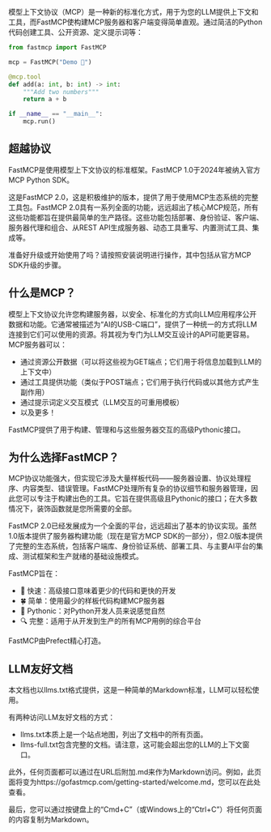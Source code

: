 模型上下文协议（MCP）是一种新的标准化方式，用于为您的LLM提供上下文和工具，而FastMCP使构建MCP服务器和客户端变得简单直观。通过简洁的Python代码创建工具、公开资源、定义提示词等：

```python
from fastmcp import FastMCP

mcp = FastMCP("Demo 🚀")

@mcp.tool
def add(a: int, b: int) -> int:
    """Add two numbers"""
    return a + b

if __name__ == "__main__":
    mcp.run()
```

## 超越协议

FastMCP是使用模型上下文协议的标准框架。FastMCP 1.0于2024年被纳入官方MCP Python SDK。

这是FastMCP 2.0，这是积极维护的版本，提供了用于使用MCP生态系统的完整工具包。FastMCP 2.0具有一系列全面的功能，远远超出了核心MCP规范，所有这些功能都旨在提供最简单的生产路径。这些功能包括部署、身份验证、客户端、服务器代理和组合、从REST API生成服务器、动态工具重写、内置测试工具、集成等。

准备好升级或开始使用了吗？请按照安装说明进行操作，其中包括从官方MCP SDK升级的步骤。

## 什么是MCP？

模型上下文协议允许您构建服务器，以安全、标准化的方式向LLM应用程序公开数据和功能。它通常被描述为“AI的USB-C端口”，提供了一种统一的方式将LLM连接到它们可以使用的资源。将其视为专门为LLM交互设计的API可能更容易。MCP服务器可以：

- 通过资源公开数据（可以将这些视为GET端点；它们用于将信息加载到LLM的上下文中）
- 通过工具提供功能（类似于POST端点；它们用于执行代码或以其他方式产生副作用）
- 通过提示词定义交互模式（LLM交互的可重用模板）
- 以及更多！

FastMCP提供了用于构建、管理和与这些服务器交互的高级Pythonic接口。

## 为什么选择FastMCP？

MCP协议功能强大，但实现它涉及大量样板代码——服务器设置、协议处理程序、内容类型、错误管理。FastMCP处理所有复杂的协议细节和服务器管理，因此您可以专注于构建出色的工具。它旨在提供高级且Pythonic的接口；在大多数情况下，装饰函数就是您所需要的全部。

FastMCP 2.0已经发展成为一个全面的平台，远远超出了基本的协议实现。虽然1.0版本提供了服务器构建功能（现在是官方MCP SDK的一部分），但2.0版本提供了完整的生态系统，包括客户端库、身份验证系统、部署工具、与主要AI平台的集成、测试框架和生产就绪的基础设施模式。

FastMCP旨在：
- 🚀 快速：高级接口意味着更少的代码和更快的开发
- 🍀 简单：使用最少的样板代码构建MCP服务器
- 🐍 Pythonic：对Python开发人员来说感觉自然
- 🔍 完整：适用于从开发到生产的所有MCP用例的综合平台

FastMCP由Prefect精心打造。

## LLM友好文档

本文档也以llms.txt格式提供，这是一种简单的Markdown标准，LLM可以轻松使用。

有两种访问LLM友好文档的方式：

- llms.txt本质上是一个站点地图，列出了文档中的所有页面。
- llms-full.txt包含完整的文档。请注意，这可能会超出您的LLM的上下文窗口。

此外，任何页面都可以通过在URL后附加.md来作为Markdown访问。例如，此页面将变为https://gofastmcp.com/getting-started/welcome.md，您可以在此处查看。

最后，您可以通过按键盘上的“Cmd+C”（或Windows上的“Ctrl+C”）将任何页面的内容复制为Markdown。